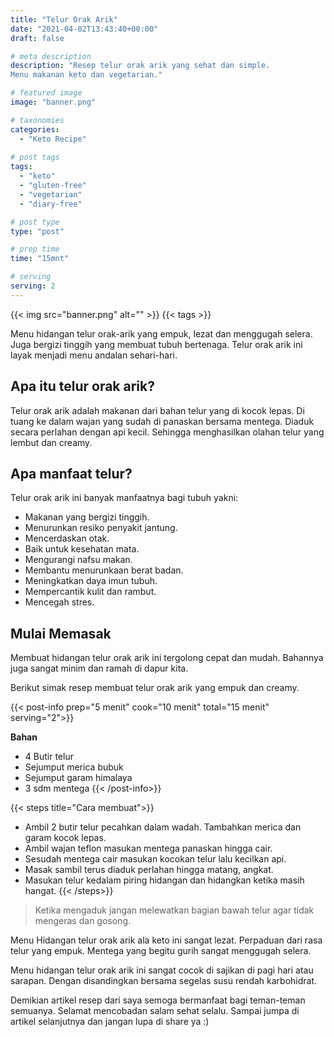 ```yaml
---
title: "Telur Orak Arik"
date: "2021-04-02T13:43:40+00:00"
draft: false

# meta description
description: "Resep telur orak arik yang sehat dan simple. 
Menu makanan keto dan vegetarian."

# featured image
image: "banner.png"

# taxonomies
categories:
  - "Keto Recipe"
  
# post tags
tags:
  - "keto"
  - "gluten-free"
  - "vegetarian"
  - "diary-free"

# post type
type: "post"

# prep time
time: "15mnt"

# serving
serving: 2
---
```


{{< img src="banner.png" alt="" >}}
{{< tags >}}

Menu hidangan telur orak-arik yang empuk, lezat dan menggugah selera. Juga bergizi tinggih yang membuat tubuh bertenaga. Telur orak arik ini layak menjadi menu andalan sehari-hari.

## Apa itu telur orak arik?

Telur orak arik adalah makanan dari bahan telur yang di kocok lepas. Di tuang ke dalam wajan yang sudah di panaskan bersama mentega. Diaduk secara perlahan dengan api kecil. Sehingga menghasilkan olahan telur yang lembut dan creamy.

## Apa manfaat telur?

Telur orak arik ini banyak manfaatnya bagi tubuh yakni:
- Makanan yang bergizi tinggih.
- Menurunkan resiko penyakit jantung.
- Mencerdaskan otak.
- Baik untuk kesehatan mata.
- Mengurangi nafsu makan.
- Membantu menurunkaan berat badan.
- Meningkatkan daya imun tubuh.
- Mempercantik kulit dan rambut.
- Mencegah stres.

## Mulai Memasak

Membuat hidangan telur orak arik ini tergolong cepat dan mudah. Bahannya juga sangat minim dan ramah di dapur kita.

Berikut simak resep membuat telur orak arik yang empuk dan creamy.

{{< post-info prep="5 menit" cook="10 menit" total="15 menit" serving="2">}}

__Bahan__

- 4 Butir telur
- Sejumput merica bubuk
- Sejumput garam himalaya
- 3 sdm mentega
{{< /post-info>}}

{{< steps title="Cara membuat">}}
- Ambil 2 butir telur pecahkan dalam wadah. Tambahkan merica dan garam kocok lepas.
- Ambil wajan teflon masukan mentega panaskan hingga cair.
- Sesudah mentega cair masukan kocokan telur lalu kecilkan api.
- Masak sambil terus diaduk perlahan hingga matang, angkat.
- Masukan telur kedalam piring hidangan dan hidangkan ketika masih hangat.
{{< /steps>}}

>Ketika mengaduk jangan melewatkan bagian bawah telur agar tidak mengeras dan gosong.

Menu Hidangan telur orak arik ala keto ini sangat lezat. Perpaduan dari rasa telur yang empuk. Mentega yang begitu gurih sangat menggugah selera. 

Menu hidangan telur orak arik ini sangat cocok di sajikan di pagi hari atau sarapan. Dengan disandingkan bersama segelas susu rendah karbohidrat.

Demikian artikel resep dari saya semoga bermanfaat bagi teman-teman semuanya. Selamat mencobadan salam sehat selalu. Sampai jumpa di artikel selanjutnya dan jangan lupa di share ya :)